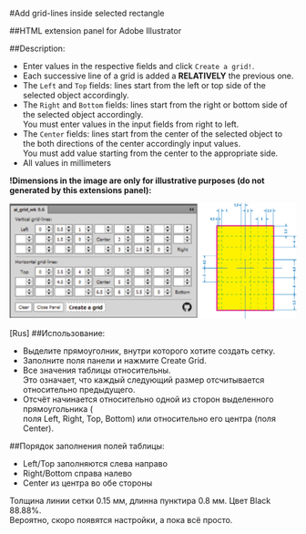 #Add grid-lines inside selected rectangle

##HTML extension panel for Adobe Illustrator

##Description:
* Enter values in the respective fields and click `Create a grid!`.
* Each successive line of a grid is added a **RELATIVELY** the previous one.
* The `Left` and `Top` fields: lines start from the left or top side of the selected object accordingly.
* The `Right` and `Bottom` fields: lines start from the right or bottom side of the selected object accordingly.
<br>You must enter values in the input fields from right to left.
* The `Center` fields: lines start from the center of the selected object to the both directions of the center accordingly input values.
<br>You must add value starting from the center to the appropriate side.
* All values in millimeters

**!Dimensions in the image are only for illustrative purposes (do not generated by this extensions panel):**

![test_grid](img/test_grid.png)


[Rus]
##Использование:
* Выделите прямоуголник, внутри которого хотите создать сетку.
* Заполните поля панели и нажмите Create Grid.
* Все значения таблицы относительны.
<br> Это означает, что каждый следующий размер отсчитывается относительно предыдущего.
* Отсчёт начинается относительно одной из сторон выделенного прямоугольника
(<br>поля Left, Right, Top, Bottom) или относительно его центра (поля Center).

##Порядок заполнения полей таблицы:
* Left/Top заполняются слева направо
* Right/Bottom справа налево
* Center из центра во обе стороны

Толщина линии сетки 0.15 мм, длинна пунктира 0.8 мм. Цвет Black 88.88%.
<br>Вероятно, скоро появятся настройки, а пока всё просто.